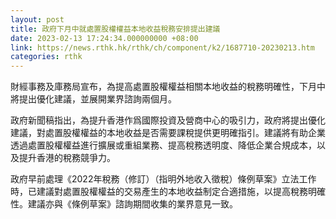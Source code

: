 ```yaml
---
layout: post
title: 政府下月中就處置股權權益本地收益稅務安排提出建議
date: 2023-02-13 17:24:34.000000000 +08:00
link: https://news.rthk.hk/rthk/ch/component/k2/1687710-20230213.htm
categories: rthk
---
```


財經事務及庫務局宣布，為提高處置股權權益相關本地收益的稅務明確性，下月中將提出優化建議，並展開業界諮詢兩個月。

政府新聞稿指出，為提升香港作爲國際投資及營商中心的吸引力，政府將提出優化建議，對處置股權權益的本地收益是否需要課稅提供更明確指引。建議將有助企業透過處置股權權益進行擴展或重組業務、提高稅務透明度、降低企業合規成本，以及提升香港的稅務競爭力。

政府早前處理《2022年稅務（修訂）（指明外地收入徵稅）條例草案》立法工作時，已建議對處置股權權益的交易產生的本地收益制定合適措施，以提高稅務明確性。建議亦與《條例草案》諮詢期間收集的業界意見一致。
